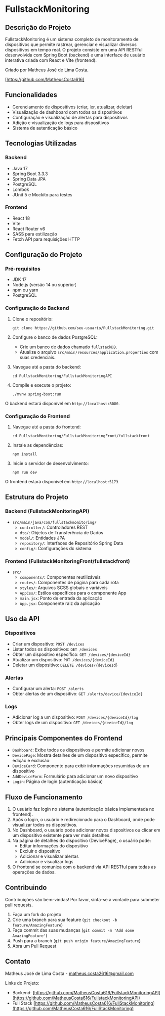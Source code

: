 # FullstackMonitoring

## Descrição do Projeto

FullstackMonitoring é um sistema completo de monitoramento de dispositivos que permite rastrear, gerenciar e visualizar diversos dispositivos em tempo real. O projeto consiste em uma API RESTful desenvolvida com Spring Boot (backend) e uma interface de usuário interativa criada com React e Vite (frontend).

Criado por Matheus José de Lima Costa.

[https://github.com/MatheusCosta616]

## Funcionalidades

- Gerenciamento de dispositivos (criar, ler, atualizar, deletar)
- Visualização de dashboard com todos os dispositivos
- Configuração e visualização de alertas para dispositivos
- Adição e visualização de logs para dispositivos
- Sistema de autenticação básico

## Tecnologias Utilizadas

### Backend
- Java 17
- Spring Boot 3.3.3
- Spring Data JPA
- PostgreSQL
- Lombok
- JUnit 5 e Mockito para testes

### Frontend
- React 18
- Vite
- React Router v6
- SASS para estilização
- Fetch API para requisições HTTP

## Configuração do Projeto

### Pré-requisitos

- JDK 17
- Node.js (versão 14 ou superior)
- npm ou yarn
- PostgreSQL

### Configuração do Backend

1. Clone o repositório:
   ```
   git clone https://github.com/seu-usuario/FullstackMonitoring.git
   ```

2. Configure o banco de dados PostgreSQL:
   - Crie um banco de dados chamado `fullstackDB`.
   - Atualize o arquivo `src/main/resources/application.properties` com suas credenciais.

3. Navegue até a pasta do backend:
   ```
   cd FullstackMonitoring/FullstackMonitoringAPI
   ```

4. Compile e execute o projeto:
   ```
   ./mvnw spring-boot:run
   ```

O backend estará disponível em `http://localhost:8080`.

### Configuração do Frontend

1. Navegue até a pasta do frontend:
   ```
   cd FullstackMonitoring/FullstackMonitoringFront/fullstackfront
   ```

2. Instale as dependências:
   ```
   npm install
   ```

3. Inicie o servidor de desenvolvimento:
   ```
   npm run dev
   ```

O frontend estará disponível em `http://localhost:5173`.

## Estrutura do Projeto

### Backend (FullstackMonitoringAPI)

- `src/main/java/com/fullstackmonitoring/`
  - `controller/`: Controladores REST
  - `dto/`: Objetos de Transferência de Dados
  - `model/`: Entidades JPA
  - `repository/`: Interfaces de Repositório Spring Data
  - `config/`: Configurações do sistema

### Frontend (FullstackMonitoringFront/fullstackfront)

- `src/`
  - `components/`: Componentes reutilizáveis
  - `routes/`: Componentes de página para cada rota
  - `styles/`: Arquivos SCSS globais e variáveis
  - `AppCss/`: Estilos específicos para o componente App
  - `main.jsx`: Ponto de entrada da aplicação
  - `App.jsx`: Componente raiz da aplicação

## Uso da API

### Dispositivos

- Criar um dispositivo: `POST /devices`
- Listar todos os dispositivos: `GET /devices`
- Obter um dispositivo específico: `GET /devices/{deviceId}`
- Atualizar um dispositivo: `PUT /devices/{deviceId}`
- Deletar um dispositivo: `DELETE /devices/{deviceId}`

### Alertas

- Configurar um alerta: `POST /alerts`
- Obter alertas de um dispositivo: `GET /alerts/device/{deviceId}`

### Logs

- Adicionar log a um dispositivo: `POST /devices/{deviceId}/log`
- Obter logs de um dispositivo: `GET /devices/{deviceId}/log`

## Principais Componentes do Frontend

- `Dashboard`: Exibe todos os dispositivos e permite adicionar novos
- `DevicePage`: Mostra detalhes de um dispositivo específico, permite edição e exclusão
- `DeviceCard`: Componente para exibir informações resumidas de um dispositivo
- `AddDeviceForm`: Formulário para adicionar um novo dispositivo
- `Login`: Página de login (autenticação básica)

## Fluxo de Funcionamento

1. O usuário faz login no sistema (autenticação básica implementada no frontend).
2. Após o login, o usuário é redirecionado para o Dashboard, onde pode visualizar todos os dispositivos.
3. No Dashboard, o usuário pode adicionar novos dispositivos ou clicar em um dispositivo existente para ver mais detalhes.
4. Na página de detalhes do dispositivo (DevicePage), o usuário pode:
   - Editar informações do dispositivo
   - Excluir o dispositivo
   - Adicionar e visualizar alertas
   - Adicionar e visualizar logs
5. O frontend se comunica com o backend via API RESTful para todas as operações de dados.

## Contribuindo

Contribuições são bem-vindas! Por favor, sinta-se à vontade para submeter pull requests.

1. Faça um fork do projeto
2. Crie uma branch para sua feature (`git checkout -b feature/AmazingFeature`)
3. Faça commit das suas mudanças (`git commit -m 'Add some AmazingFeature'`)
4. Push para a branch (`git push origin feature/AmazingFeature`)
5. Abra um Pull Request

## Contato

Matheus José de Lima Costa - matheus.costa2616@gmail.com

Links do Projeto:
- Backend: [https://github.com/MatheusCosta616/FullstackMonitoringAPI](https://github.com/MatheusCosta616/FullstackMonitoringAPI)
- Full Stack [https://github.com/MatheusCosta616/FullStackMonitoring](https://github.com/MatheusCosta616/FullStackMonitoring)

